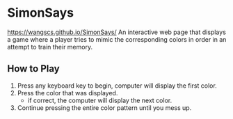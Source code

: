 # SimonSays
https://wangscs.github.io/SimonSays/
An interactive web page that displays a game where a player tries 
to mimic the corresponding colors in order in an attempt to train their 
memory. 

## How to Play

1. Press any keyboard key to begin, computer will display the first color.
2. Press the color that was displayed.
     - if correct, the computer will display the next color.
3. Continue pressing the entire color pattern until you mess up.
